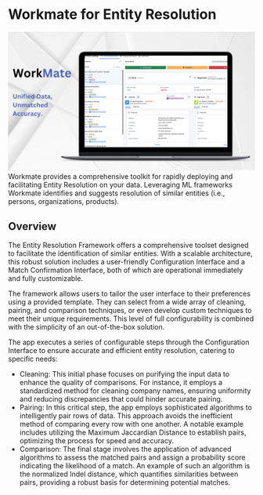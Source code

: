  # Workmate for Entity Resolution
 ![image 2](../blog-image/blog-17/blog-17-dash.png)
 Workmate provides a comprehensive toolkit for rapidly deploying and facilitating Entity Resolution on your data. Leveraging ML frameworks  Workmate identifies and suggests resolution of similar entities (i.e., persons, organizations, products).
## Overview
The Entity Resolution Framework offers a comprehensive toolset designed to facilitate the identification of similar entities. With a scalable architecture, this robust solution includes a user-friendly Configuration Interface and a Match Confirmation Interface, both of which are operational immediately and fully customizable.

The framework allows users to tailor the user interface to their preferences using a provided template. They can select from a wide array of cleaning, pairing, and comparison techniques, or even develop custom techniques to meet their unique requirements. This level of full configurability is combined with the simplicity of an out-of-the-box solution.

The app executes a series of configurable steps through the Configuration Interface to ensure accurate and efficient entity resolution, catering to specific needs:

- Cleaning: This initial phase focuses on purifying the input data to enhance the quality of comparisons. For instance, it employs a standardized method for cleaning company names, ensuring uniformity and reducing discrepancies that could hinder accurate pairing.
- Pairing: In this critical step, the app employs sophisticated algorithms to intelligently pair rows of data. This approach avoids the inefficient method of comparing every row with one another. A notable example includes utilizing the Maximum Jaccardian Distance to establish pairs, optimizing the process for speed and accuracy.
- Comparison: The final stage involves the application of advanced algorithms to assess the matched pairs and assign a probability score indicating the likelihood of a match. An example of such an algorithm is the normalized Indel distance, which quantifies similarities  between pairs, providing a robust basis for determining potential matches.